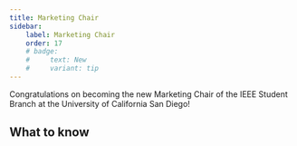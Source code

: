 ```yaml
---
title: Marketing Chair
sidebar:
    label: Marketing Chair
    order: 17
    # badge:
    #     text: New
    #     variant: tip
---
```


Congratulations on becoming the new Marketing Chair of the IEEE Student Branch at the University of California San Diego!

## What to know
